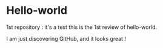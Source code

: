 # Hello-world
1st repository : it's a test 
this is the 1st review of hello-world.

I am just discovering GitHub, and it looks great !
